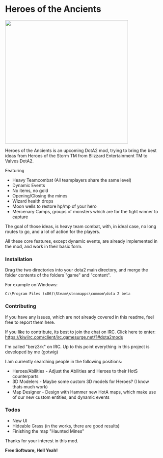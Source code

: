 # Heroes of the Ancients
<img src="https://www.dropbox.com/s/shmfox3ewlk0ffk/Logo_transparent_HD.png?raw=1" width="400">


Heroes of the Ancients is an upcoming DotA2 mod, trying to bring the best ideas from Heroes of the Storm TM from Blizzard Entertainment TM to Valves DotA2.

Featuring
  - Heavy Teamcombat (All teamplayers share the same level)
  - Dynamic Events
  - No items, no gold
  - Opening/Closing the mines
  - Wizard health drops
  - Moon wells to restore hp/mp of your hero
  - Mercenary Camps, groups of monsters which are for the fight winner to capture

The goal of those ideas, is heavy team combat, with, in ideal case, no long routes to go, and a lot of action for the players.

All these core features, except dynamic events, are already implemented in the mod, and work in their basic form.

### Installation
Drag the two directories into your dota2 main directory, and merge the folder contents of the folders "game" and "content". 

For example on Windows:
```
C:\Program Files (x86)\Steam\steamapps\common\dota 2 beta
```

### Contributing

If you have any issues, which are not already covered in this readme, feel free to report them here.

If you like to contribute, its best to join the chat on IRC.
Click here to enter:
https://kiwiirc.com/client/irc.gamesurge.net/?#dota2mods

I'm called "berz3rk" on IRC.
Up to this point everything in this project is developed by me (gotwig)

I am currently searching people in the following positions:
* Heroes/Abilities - Adjust the Abilities and Heroes to their HotS counterparts
* 3D Modelers - Maybe some custom 3D models for Heroes? (I know thats much work)
* Map Designer - Design with Hammer new HotA maps, which make use of our new custom entities, and dynamic events

### Todos

 - New UI
 - Hideable Grass (in the works, there are good results)
 - Finishing the map "Haunted Mines"

Thanks for your interest in this mod.

**Free Software, Hell Yeah!**


